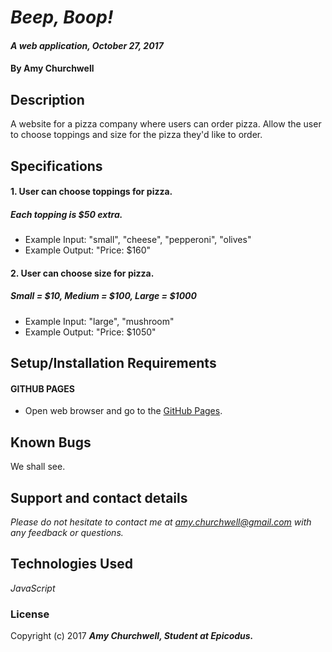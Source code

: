# _Beep, Boop!_

#### _A web application, October 27, 2017_

#### By Amy Churchwell

## Description

A website for a pizza company where users can order pizza.
Allow the user to choose toppings and size for the pizza they'd like to order.

## Specifications

#### 1. User can choose toppings for pizza.
##### Each topping is $50 extra.

* Example Input: "small", "cheese", "pepperoni", "olives"
* Example Output: "Price: $160"

#### 2. User can choose size for pizza.
##### Small = $10, Medium = $100, Large = $1000

* Example Input: "large", "mushroom"
* Example Output: "Price: $1050"


## Setup/Installation Requirements

#### GITHUB PAGES
* Open web browser and go to the [GitHub Pages][4].

[4]: https://amychurchwell.github.io/pizza/index.html "GitHub Pages"

## Known Bugs

We shall see.

## Support and contact details

_Please do not hesitate to contact me at amy.churchwell@gmail.com with any feedback or questions._

## Technologies Used

_JavaScript_

### License

Copyright (c) 2017 **_Amy Churchwell, Student at Epicodus._**
